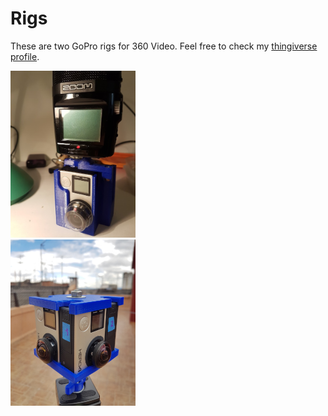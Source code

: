 # Rigs
These are two GoPro rigs for 360 Video. Feel free to check my [thingiverse profile](https://www.thingiverse.com/sergiobd/designs).
<div class="row">
  <div class="column" ><img src="https://github.com/sergiobd/VR-Misc/blob/master/Rigs/images/2Cam_small.jpg" width="200"></div>
  <div class="column"><img src="https://github.com/sergiobd/VR-Misc/blob/master/Rigs/images/4Cam_small.jpg" width="200" ></div>
</div>